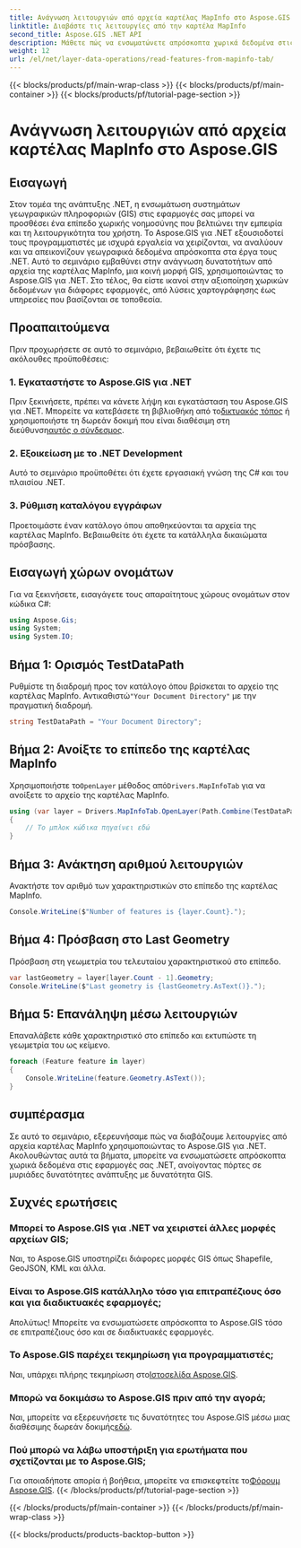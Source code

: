 ```yaml
---
title: Ανάγνωση λειτουργιών από αρχεία καρτέλας MapInfo στο Aspose.GIS
linktitle: Διαβάστε τις λειτουργίες από την καρτέλα MapInfo
second_title: Aspose.GIS .NET API
description: Μάθετε πώς να ενσωματώνετε απρόσκοπτα χωρικά δεδομένα στις εφαρμογές σας .NET με το Aspose.GIS, δίνοντάς σας τη δυνατότητα να διαβάζετε λειτουργίες από αρχεία της καρτέλας MapInfo χωρίς κόπο.
weight: 12
url: /el/net/layer-data-operations/read-features-from-mapinfo-tab/
---
```


{{< blocks/products/pf/main-wrap-class >}}
{{< blocks/products/pf/main-container >}}
{{< blocks/products/pf/tutorial-page-section >}}

# Ανάγνωση λειτουργιών από αρχεία καρτέλας MapInfo στο Aspose.GIS

## Εισαγωγή
Στον τομέα της ανάπτυξης .NET, η ενσωμάτωση συστημάτων γεωγραφικών πληροφοριών (GIS) στις εφαρμογές σας μπορεί να προσθέσει ένα επίπεδο χωρικής νοημοσύνης που βελτιώνει την εμπειρία και τη λειτουργικότητα του χρήστη. Το Aspose.GIS για .NET εξουσιοδοτεί τους προγραμματιστές με ισχυρά εργαλεία να χειρίζονται, να αναλύουν και να απεικονίζουν γεωγραφικά δεδομένα απρόσκοπτα στα έργα τους .NET. Αυτό το σεμινάριο εμβαθύνει στην ανάγνωση δυνατοτήτων από αρχεία της καρτέλας MapInfo, μια κοινή μορφή GIS, χρησιμοποιώντας το Aspose.GIS για .NET. Στο τέλος, θα είστε ικανοί στην αξιοποίηση χωρικών δεδομένων για διάφορες εφαρμογές, από λύσεις χαρτογράφησης έως υπηρεσίες που βασίζονται σε τοποθεσία.
## Προαπαιτούμενα
Πριν προχωρήσετε σε αυτό το σεμινάριο, βεβαιωθείτε ότι έχετε τις ακόλουθες προϋποθέσεις:
### 1. Εγκαταστήστε το Aspose.GIS για .NET
 Πριν ξεκινήσετε, πρέπει να κάνετε λήψη και εγκατάσταση του Aspose.GIS για .NET. Μπορείτε να κατεβάσετε τη βιβλιοθήκη από το[δικτυακός τόπος](https://releases.aspose.com/gis/net/) ή χρησιμοποιήστε τη δωρεάν δοκιμή που είναι διαθέσιμη στη διεύθυνση[αυτός ο σύνδεσμος](https://releases.aspose.com/).
### 2. Εξοικείωση με το .NET Development
Αυτό το σεμινάριο προϋποθέτει ότι έχετε εργασιακή γνώση της C# και του πλαισίου .NET.
### 3. Ρύθμιση καταλόγου εγγράφων
Προετοιμάστε έναν κατάλογο όπου αποθηκεύονται τα αρχεία της καρτέλας MapInfo. Βεβαιωθείτε ότι έχετε τα κατάλληλα δικαιώματα πρόσβασης.

## Εισαγωγή χώρων ονομάτων
Για να ξεκινήσετε, εισαγάγετε τους απαραίτητους χώρους ονομάτων στον κώδικα C#:
```csharp
using Aspose.Gis;
using System;
using System.IO;
```

## Βήμα 1: Ορισμός TestDataPath
 Ρυθμίστε τη διαδρομή προς τον κατάλογο όπου βρίσκεται το αρχείο της καρτέλας MapInfo. Αντικαθιστώ`"Your Document Directory"` με την πραγματική διαδρομή.
```csharp
string TestDataPath = "Your Document Directory";
```
## Βήμα 2: Ανοίξτε το επίπεδο της καρτέλας MapInfo
 Χρησιμοποιήστε το`OpenLayer` μέθοδος από`Drivers.MapInfoTab` για να ανοίξετε το αρχείο της καρτέλας MapInfo.
```csharp
using (var layer = Drivers.MapInfoTab.OpenLayer(Path.Combine(TestDataPath, "data.tab")))
{
    // Το μπλοκ κώδικα πηγαίνει εδώ
}
```
## Βήμα 3: Ανάκτηση αριθμού λειτουργιών
Ανακτήστε τον αριθμό των χαρακτηριστικών στο επίπεδο της καρτέλας MapInfo.
```csharp
Console.WriteLine($"Number of features is {layer.Count}.");
```
## Βήμα 4: Πρόσβαση στο Last Geometry
Πρόσβαση στη γεωμετρία του τελευταίου χαρακτηριστικού στο επίπεδο.
```csharp
var lastGeometry = layer[layer.Count - 1].Geometry;
Console.WriteLine($"Last geometry is {lastGeometry.AsText()}.");
```
## Βήμα 5: Επανάληψη μέσω λειτουργιών
Επαναλάβετε κάθε χαρακτηριστικό στο επίπεδο και εκτυπώστε τη γεωμετρία του ως κείμενο.
```csharp
foreach (Feature feature in layer)
{
    Console.WriteLine(feature.Geometry.AsText());
}
```

## συμπέρασμα
Σε αυτό το σεμινάριο, εξερευνήσαμε πώς να διαβάζουμε λειτουργίες από αρχεία καρτέλας MapInfo χρησιμοποιώντας το Aspose.GIS για .NET. Ακολουθώντας αυτά τα βήματα, μπορείτε να ενσωματώσετε απρόσκοπτα χωρικά δεδομένα στις εφαρμογές σας .NET, ανοίγοντας πόρτες σε μυριάδες δυνατότητες ανάπτυξης με δυνατότητα GIS.
## Συχνές ερωτήσεις
### Μπορεί το Aspose.GIS για .NET να χειριστεί άλλες μορφές αρχείων GIS;
Ναι, το Aspose.GIS υποστηρίζει διάφορες μορφές GIS όπως Shapefile, GeoJSON, KML και άλλα.
### Είναι το Aspose.GIS κατάλληλο τόσο για επιτραπέζιους όσο και για διαδικτυακές εφαρμογές;
Απολύτως! Μπορείτε να ενσωματώσετε απρόσκοπτα το Aspose.GIS τόσο σε επιτραπέζιους όσο και σε διαδικτυακές εφαρμογές.
### Το Aspose.GIS παρέχει τεκμηρίωση για προγραμματιστές;
 Ναι, υπάρχει πλήρης τεκμηρίωση στο[Ιστοσελίδα Aspose.GIS](https://reference.aspose.com/gis/net/).
### Μπορώ να δοκιμάσω το Aspose.GIS πριν από την αγορά;
 Ναι, μπορείτε να εξερευνήσετε τις δυνατότητες του Aspose.GIS μέσω μιας διαθέσιμης δωρεάν δοκιμής[εδώ](https://releases.aspose.com/).
### Πού μπορώ να λάβω υποστήριξη για ερωτήματα που σχετίζονται με το Aspose.GIS;
 Για οποιαδήποτε απορία ή βοήθεια, μπορείτε να επισκεφτείτε το[Φόρουμ Aspose.GIS](https://forum.aspose.com/c/gis/33).
{{< /blocks/products/pf/tutorial-page-section >}}

{{< /blocks/products/pf/main-container >}}
{{< /blocks/products/pf/main-wrap-class >}}

{{< blocks/products/products-backtop-button >}}
